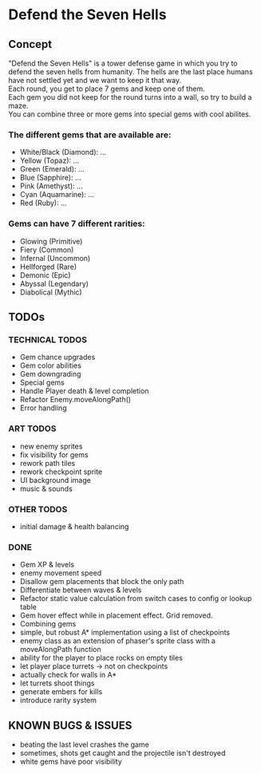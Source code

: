 # Defend the Seven Hells

## Concept
"Defend the Seven Hells" is a tower defense game in which you try to defend the seven hells from humanity. The hells are the last place humans have not settled yet and we want to keep it that way.  
Each round, you get to place 7 gems and keep one of them.  
Each gem you did not keep for the round turns into a wall, so try to build a maze.  
You can combine three or more gems into special gems with cool abilites.  

### The different gems that are available are:
* White/Black (Diamond): ...
* Yellow (Topaz): ...
* Green (Emerald): ... 
* Blue (Sapphire): ...
* Pink (Amethyst): ...
* Cyan (Aquamarine): ...
* Red (Ruby): ...
### Gems can have 7 different rarities:
* Glowing (Primitive)
* Fiery (Common)
* Infernal (Uncommon)
* Hellforged (Rare)
* Demonic (Epic)
* Abyssal (Legendary)
* Diabolical (Mythic)  

## TODOs
### TECHNICAL TODOS
* Gem chance upgrades
* Gem color abilities
* Gem downgrading
* Special gems
* Handle Player death & level completion  
* Refactor Enemy.moveAlongPath()
* Error handling  
  
### ART TODOS
* new enemy sprites
* fix visibility for gems
* rework path tiles
* rework checkpoint sprite
* UI background image
* music & sounds

### OTHER TODOS
* initial damage & health balancing

### DONE
* Gem XP & levels
* enemy movement speed
* Disallow gem placements that block the only path
* Differentiate between waves & levels
* Refactor static value calculation from switch cases to config or lookup table
* Gem hover effect while in placement effect. Grid removed.
* Combining gems
* simple, but robust A* implementation using a list of checkpoints
* enemy class as an extension of phaser's sprite class with a moveAlongPath function
* ability for the player to place rocks on empty tiles 
* let player place turrets -> not on checkpoints
* actually check for walls in A*
* let turrets shoot things
* generate embers for kills
* introduce rarity system  
  
## KNOWN BUGS & ISSUES
* beating the last level crashes the game
* sometimes, shots get caught and the projectile isn't destroyed
* white gems have poor visibility